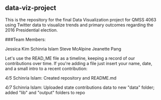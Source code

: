 ## data-viz-project
This is the repository for the final Data Visualization project for QMSS 4063 using Twitter data to visualize trends and primary outcomes regarding the 2016 Presidential election.

###Team Members:

Jessica Kim
Schinria Islam
Steve McAlpine
Jeanette Pang

Let's use the READ_ME file as a timeline, keeping a record of our contributions over time. If you're adding a file just insert your name, date, and a small intro to a recent contribution:

*4/5*
Schinria Islam: Created repository and README.md

*4/7*
Schinria Islam: Uploaded state contributions data to new "data" folder; added "lib" and "output" folders to repo
